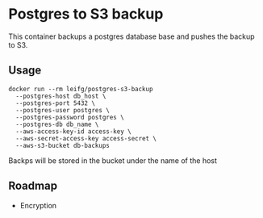 # Postgres to S3 backup

This container backups a postgres database base and pushes the backup to S3.

## Usage

```shell
docker run --rm leifg/postgres-s3-backup
  --postgres-host db_host \
  --postgres-port 5432 \
  --postgres-user postgres \
  --postgres-password postgres \
  --postgres-db db_name \
  --aws-access-key-id access-key \
  --aws-secret-access-key access-secret \
  --aws-s3-bucket db-backups
```

Backps will be stored in the bucket under the name of the host


## Roadmap

- Encryption
